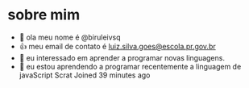 # sobre mim
- 👋 ola meu nome é @biruleivsq
- :+1: meu email de contato é luiz.silva.goes@escola.pr.gov.br
- 👀 eu interessado em aprender a programar novas linguagens.
- 🌱 eu estou aprendendo a programar recentemente a linguagem de javaScript Scrat
Joined 39 minutes ago
